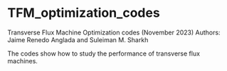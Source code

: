 # TFM_optimization_codes
Transverse Flux Machine Optimization codes (November 2023)
Authors: Jaime Renedo Anglada and Suleiman M. Sharkh

The codes show how to study the performance of transverse flux machines. 
